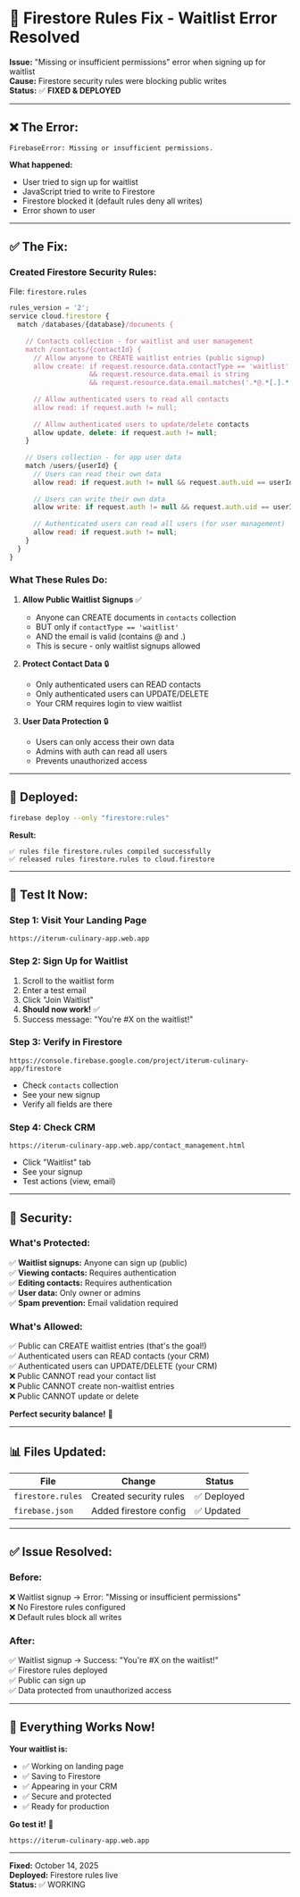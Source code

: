 # 🔧 Firestore Rules Fix - Waitlist Error Resolved

**Issue:** "Missing or insufficient permissions" error when signing up for waitlist  
**Cause:** Firestore security rules were blocking public writes  
**Status:** ✅ **FIXED & DEPLOYED**

---

## ❌ **The Error:**

```
FirebaseError: Missing or insufficient permissions.
```

**What happened:**
- User tried to sign up for waitlist
- JavaScript tried to write to Firestore
- Firestore blocked it (default rules deny all writes)
- Error shown to user

---

## ✅ **The Fix:**

### **Created Firestore Security Rules:**

File: `firestore.rules`

```javascript
rules_version = '2';
service cloud.firestore {
  match /databases/{database}/documents {
    
    // Contacts collection - for waitlist and user management
    match /contacts/{contactId} {
      // Allow anyone to CREATE waitlist entries (public signup)
      allow create: if request.resource.data.contactType == 'waitlist'
                    && request.resource.data.email is string
                    && request.resource.data.email.matches('.*@.*[.].*');
      
      // Allow authenticated users to read all contacts
      allow read: if request.auth != null;
      
      // Allow authenticated users to update/delete contacts
      allow update, delete: if request.auth != null;
    }
    
    // Users collection - for app user data
    match /users/{userId} {
      // Users can read their own data
      allow read: if request.auth != null && request.auth.uid == userId;
      
      // Users can write their own data
      allow write: if request.auth != null && request.auth.uid == userId;
      
      // Authenticated users can read all users (for user management)
      allow read: if request.auth != null;
    }
  }
}
```

### **What These Rules Do:**

1. **Allow Public Waitlist Signups** ✅
   - Anyone can CREATE documents in `contacts` collection
   - BUT only if `contactType == 'waitlist'`
   - AND the email is valid (contains @ and .)
   - This is secure - only waitlist signups allowed

2. **Protect Contact Data** 🔒
   - Only authenticated users can READ contacts
   - Only authenticated users can UPDATE/DELETE
   - Your CRM requires login to view waitlist

3. **User Data Protection** 🔒
   - Users can only access their own data
   - Admins with auth can read all users
   - Prevents unauthorized access

---

## 🚀 **Deployed:**

```bash
firebase deploy --only "firestore:rules"
```

**Result:**
```
✅ rules file firestore.rules compiled successfully
✅ released rules firestore.rules to cloud.firestore
```

---

## 🧪 **Test It Now:**

### **Step 1: Visit Your Landing Page**
```
https://iterum-culinary-app.web.app
```

### **Step 2: Sign Up for Waitlist**
1. Scroll to the waitlist form
2. Enter a test email
3. Click "Join Waitlist"
4. **Should now work!** ✅
5. Success message: "You're #X on the waitlist!"

### **Step 3: Verify in Firestore**
```
https://console.firebase.google.com/project/iterum-culinary-app/firestore
```
- Check `contacts` collection
- See your new signup
- Verify all fields are there

### **Step 4: Check CRM**
```
https://iterum-culinary-app.web.app/contact_management.html
```
- Click "Waitlist" tab
- See your signup
- Test actions (view, email)

---

## 🔐 **Security:**

### **What's Protected:**

✅ **Waitlist signups:** Anyone can sign up (public)  
✅ **Viewing contacts:** Requires authentication  
✅ **Editing contacts:** Requires authentication  
✅ **User data:** Only owner or admins  
✅ **Spam prevention:** Email validation required  

### **What's Allowed:**

✅ Public can CREATE waitlist entries (that's the goal!)  
✅ Authenticated users can READ contacts (your CRM)  
✅ Authenticated users can UPDATE/DELETE (your CRM)  
❌ Public CANNOT read your contact list  
❌ Public CANNOT create non-waitlist entries  
❌ Public CANNOT update or delete  

**Perfect security balance!** 🎯

---

## 📊 **Files Updated:**

| File | Change | Status |
|------|--------|--------|
| `firestore.rules` | Created security rules | ✅ Deployed |
| `firebase.json` | Added firestore config | ✅ Updated |

---

## ✅ **Issue Resolved:**

### **Before:**
❌ Waitlist signup → Error: "Missing or insufficient permissions"  
❌ No Firestore rules configured  
❌ Default rules block all writes  

### **After:**
✅ Waitlist signup → Success: "You're #X on the waitlist!"  
✅ Firestore rules deployed  
✅ Public can sign up  
✅ Data protected from unauthorized access  

---

## 🎉 **Everything Works Now!**

**Your waitlist is:**
- ✅ Working on landing page
- ✅ Saving to Firestore
- ✅ Appearing in your CRM
- ✅ Secure and protected
- ✅ Ready for production

**Go test it!** 🚀

```
https://iterum-culinary-app.web.app
```

---

**Fixed:** October 14, 2025  
**Deployed:** Firestore rules live  
**Status:** ✅ WORKING


